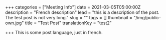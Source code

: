+++
categories = ["Meeting Info"]
date = 2021-03-05T05:00:00Z
description = "French description"
lead = "this is a description of the post. The test post is not very long."
slug = ""
tags = []
thumbnail = "/img/public-own.jpg"
title = "Test Post"
translationKey = "test2"

+++
This is some post language, just in french.